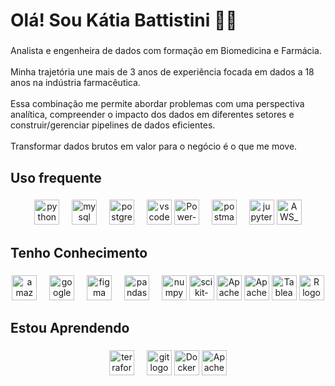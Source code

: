 <h1 align="left">Olá! Sou Kátia Battistini 👩🏻</h1>

###

<p align="left">Analista e engenheira de dados com formação em Biomedicina e Farmácia. <br><br>Minha trajetória une mais de 3 anos de experiência focada em dados a 18 anos na indústria farmacêutica. <br><br>Essa combinação me permite abordar problemas com uma perspectiva analítica, compreender o impacto dos dados em diferentes setores e construir/gerenciar pipelines de dados eficientes.<br><br>Transformar dados brutos em valor para o negócio  é o que me move.</p>

###

<h2 align="left">Uso frequente</h2>

###

<div align="center">
  <img src="https://cdn.jsdelivr.net/gh/devicons/devicon/icons/python/python-original.svg" height="40" alt="python logo"  />
  <img width="12" />
  <img src="https://cdn.jsdelivr.net/gh/devicons/devicon/icons/mysql/mysql-original.svg" height="40" alt="mysql logo"  />
  <img width="12" />
  <img src="https://cdn.jsdelivr.net/gh/devicons/devicon/icons/postgresql/postgresql-original.svg" height="40" alt="postgresql logo"  />
  <img width="12" />
  <img src="https://cdn.jsdelivr.net/gh/devicons/devicon/icons/vscode/vscode-original.svg" height="40" alt="vscode logo"  />
  <img src="https://img.shields.io/badge/-Power%20BI-black?style=plastic&logo=Power-BI"height="40" alt="Power-BI logo"  />
  <img width="12" />
  <img src="https://img.shields.io/badge/Postman-FF6C37?logo=postman&logoColor=black&style=for-the-badge" height="40" alt="postman logo"  />
  <img width="12" />
  <img src="https://img.shields.io/badge/Jupyter-F37626?logo=jupyter&logoColor=black&style=for-the-badge" height="40" alt="jupyter logo"  />
  <img src="https://img.shields.io/badge/AWS_Quicksight-100000?style=flat&logo=QuickLook&logoColor=white&labelColor=494949&color=22A2E3" height="40" alt="AWS_Quicksight logo"  />
</div>

###

<h2 align="left">Tenho Conhecimento</h2>

###

<div align="center">
  <img src="https://skillicons.dev/icons?i=aws" height="40" alt="amazonwebservices logo"  />
  <img width="12" />
  <img src="https://skillicons.dev/icons?i=gcp" height="40" alt="googlecloud logo"  />
  <img width="12" />
  <img src="https://cdn.jsdelivr.net/gh/devicons/devicon/icons/figma/figma-original.svg" height="40" alt="figma logo"  />
  <img width="12" />
  <img src="https://cdn.jsdelivr.net/gh/devicons/devicon/icons/pandas/pandas-original.svg" height="40" alt="pandas logo"  />
  <img width="12" />
  <img src="https://cdn.jsdelivr.net/gh/devicons/devicon/icons/numpy/numpy-original.svg" height="40" alt="numpy logo"  />
  <img src="https://img.shields.io/badge/-Scikit%20Learn-black?style=flat-square&logo=scikit-learn" height="40" alt="scikit-learn logo" />
  <img src="https://img.shields.io/badge/-Pyspark-black?style=flat-square&logo=Apache-Spark" height="40" alt="Apache-Spark logo" />
  <img src="https://img.shields.io/badge/-Airflow-black?style=flat-square&logo=Apache-Airflow" height="40" alt="Apache-Airflow logo" />
  <img src="https://img.shields.io/badge/-Tableau-black?style=plastic&logo=Tableau" height="40" alt="Tableau logo" />
  <img src="https://img.shields.io/badge/-R-black?style=flat-square&logo=R" height="40" alt="R logo" />
  
</div>

###

<h2 align="left">Estou Aprendendo</h2>

###

<div align="center">
  <img src="https://cdn.jsdelivr.net/gh/devicons/devicon/icons/terraform/terraform-original.svg" height="40" alt="terraform logo"  />
  <img width="12" />
  <img src="https://cdn.jsdelivr.net/gh/devicons/devicon/icons/git/git-original.svg" height="40" alt="git logo"  />
  <img src="https://img.shields.io/badge/-Docker-black?style=flat-square&logo=Docker" height="40" alt="Docker logo"  />
  <img src="https://img.shields.io/badge/-Apache%20Kafka-black?style=flat-square&logo=Apache-Kafka" height="40" alt="Apache-Kafka logo"  />
  
</div>

###
